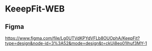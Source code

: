 # KeeepFit-WEB

## Figma </br>
https://www.figma.com/file/Lg0UTVdKPYdVFLb8OUOphA/KeepFit?type=design&node-id=3%3A52&mode=design&t=ckUi8eo01Ihuf3MY-1
